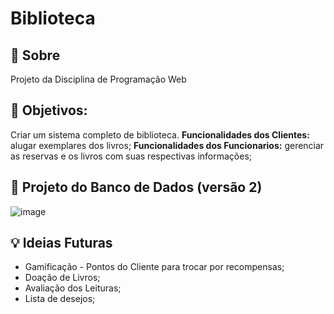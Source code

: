 # Biblioteca
 
## 💁 Sobre
Projeto da Disciplina de Programação Web

## 🎯 Objetivos:
Criar um sistema completo de biblioteca.
**Funcionalidades dos Clientes:** alugar exemplares dos livros;
**Funcionalidades dos Funcionarios:** gerenciar as reservas e os livros com suas respectivas informações;

## 🎲 Projeto do Banco de Dados (versão 2)
![image](https://user-images.githubusercontent.com/50773119/152627073-1a893403-c180-4167-ba28-f2692f191e60.png)

## :bulb: Ideias Futuras
* Gamificação - Pontos do Cliente para trocar por recompensas;
* Doação de Livros;
* Avaliação dos Leituras;
* Lista de desejos;
